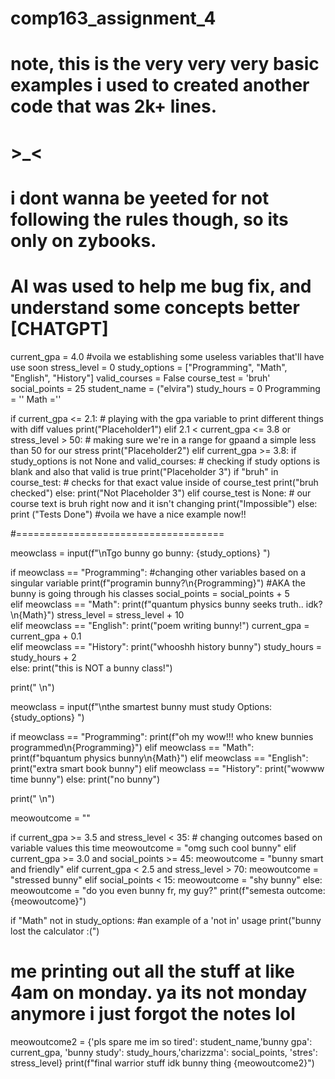 # comp163_assignment_4

# note, this is the very very very basic examples i used to created another code that was 2k+ lines.
# >_<
# i dont wanna be yeeted for not following the rules though, so its only on zybooks.
# AI was used to help me bug fix, and understand some concepts better [CHATGPT]

current_gpa = 4.0         #voila we establishing some useless variables that'll have use soon
stress_level = 0
study_options = ["Programming", "Math", "English", "History"]
valid_courses = False
course_test = 'bruh'
social_points = 25
student_name = ("elvira") 
study_hours = 0
Programming = ''
Math ='' 

if current_gpa <= 2.1: # playing with the gpa variable to print different things with diff values
    print("Placeholder1")
elif 2.1 < current_gpa <= 3.8 or stress_level > 50: # making sure we're in a range for gpaand a simple less than 50 for our stress
    print("Placeholder2")
elif current_gpa >= 3.8:
    if study_options is not None and valid_courses: # checking if study options is blank and also that valid is true
        print("Placeholder 3")
        if "bruh" in course_test: # checks for that exact value inside of course_test
            print("bruh checked")
        else: print("Not Placeholder 3")
    elif course_test is None: # our course text is bruh right now and it isn't changing
        print("Impossible")
else:
    print ("Tests Done") #voila we have a nice example now!! 

    

#====================================



meowclass = input(f"\nTgo bunny go bunny: {study_options} ") 

if meowclass == "Programming":                             #changing other variables based on a singular variable
    print(f"programin bunny?\n{Programming}")            #AKA the bunny is going through his classes
    social_points = social_points + 5  
elif meowclass == "Math":
    print(f"quantum physics bunny seeks truth.. idk?\n{Math}")
    stress_level = stress_level + 10  
elif meowclass == "English":
    print("poem writing bunny!")
    current_gpa = current_gpa + 0.1  
elif meowclass == "History":
    print("whooshh history bunny")
    study_hours = study_hours + 2  
else:
    print("this is NOT a bunny class!")

print(" \n")


meowclass = input(f"\nthe smartest bunny must study Options: {study_options} ")

if meowclass == "Programming":
    print(f"oh my wow!!! who knew bunnies programmed\n{Programming}")
elif meowclass == "Math":
    print(f"bquantum physics bunny\n{Math}")
elif meowclass == "English":
    print("extra smart book bunny")
elif meowclass == "History":
    print("wowww time bunny")
else:
    print("no bunny")

print(" \n")

meowoutcome = ""

if current_gpa >= 3.5 and stress_level < 35:                    # changing outcomes based on variable values this time
    meowoutcome = "omg such cool bunny" 
elif current_gpa >= 3.0 and social_points >= 45:
    meowoutcome = "bunny smart and friendly"
elif current_gpa < 2.5 and stress_level > 70:
    meowoutcome = "stressed bunny"
elif social_points < 15:
    meowoutcome = "shy bunny"
else:
    meowoutcome = "do you even bunny fr, my guy?"
print(f"semesta outcome: {meowoutcome}")

if "Math" not in study_options:                     #an example of a 'not in' usage
    print("bunny lost the calculator :(")

 # me printing out all the stuff at like 4am on monday. ya its not monday anymore i just forgot the notes lol 
meowoutcome2 = {'pls spare me im so tired': student_name,'bunny gpa': current_gpa, 'bunny study': study_hours,'charizzma': social_points, 'stres': stress_level}
print(f"final warrior stuff idk bunny thing {meowoutcome2}")
